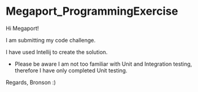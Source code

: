 # Megaport_ProgrammingExercise

Hi Megaport!

I am submitting my code challenge.

I have used Intellij to create the solution.

- Please be aware I am not too familiar with Unit and Integration testing, therefore I have only completed Unit testing.

Regards,
Bronson :)
